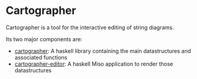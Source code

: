 # Cartographer

Cartographer is a tool for the interactive editing of string diagrams.

Its two major components are:

* [cartographer](./cartographer): A haskell library containing the main datastructures and associated functions
* [cartographer-editor](./cartographer-editor): A haskell Miso application to render those datastructures
